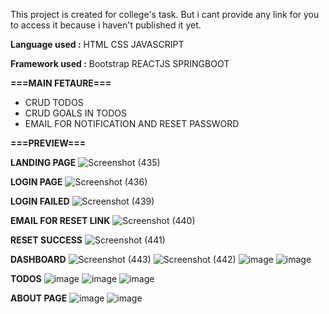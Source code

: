 This project is created for college's task. But i cant provide any link for you to access it because i haven't published it yet.

**Language used :**
HTML 
CSS 
JAVASCRIPT

**Framework used :**
Bootstrap
REACTJS
SPRINGBOOT

**===MAIN FETAURE===**
- CRUD TODOS
- CRUD GOALS IN TODOS
- EMAIL FOR NOTIFICATION AND RESET PASSWORD
  
**===PREVIEW===**

**LANDING PAGE**
![Screenshot (435)](https://github.com/ketutk/Todos-Website-App/assets/113130780/6810aa5d-046d-41a6-b842-7a744295bb3b)

**LOGIN PAGE**
![Screenshot (436)](https://github.com/ketutk/Todos-Website-App/assets/113130780/2b7a28ac-aa11-409f-88e7-a7d0136293b4)

**LOGIN FAILED**
![Screenshot (439)](https://github.com/ketutk/Todos-Website-App/assets/113130780/ce722cd2-0e7d-46ce-b6ed-848a4b3311ac)

**EMAIL FOR RESET LINK**
![Screenshot (440)](https://github.com/ketutk/Todos-Website-App/assets/113130780/41fe3bd6-a2e7-445c-9724-24d47c410ef7)

**RESET SUCCESS**
![Screenshot (441)](https://github.com/ketutk/Todos-Website-App/assets/113130780/1ad54b48-a982-4275-ade2-44aa0684ca4c)

**DASHBOARD**
![Screenshot (443)](https://github.com/ketutk/Todos-Website-App/assets/113130780/4f6b9bf8-ac83-48d1-be9b-cfe1358d13f1)
![Screenshot (442)](https://github.com/ketutk/Todos-Website-App/assets/113130780/1f9c0d55-7e7e-4b6b-aada-8c8b0917c6b9)
![image](https://github.com/ketutk/Todos-Website-App/assets/113130780/62c96155-a1ae-4ff9-81c0-0c3fa090a439)
![image](https://github.com/ketutk/Todos-Website-App/assets/113130780/2a231ca8-6fcf-46d8-99ae-593d9c3245a9)

**TODOS**
![image](https://github.com/ketutk/Todos-Website-App/assets/113130780/92a5a6d8-c877-418a-a692-38ff9b353074)
![image](https://github.com/ketutk/Todos-Website-App/assets/113130780/715ae197-a190-42d0-b55f-da6628216f30)
![image](https://github.com/ketutk/Todos-Website-App/assets/113130780/35d92a90-f53d-4cc7-bc6d-0c802d87d6e1)

**ABOUT PAGE**
![image](https://github.com/ketutk/Todos-Website-App/assets/113130780/8d55e678-b73e-422b-ac8e-1c6876d78838)
![image](https://github.com/ketutk/Todos-Website-App/assets/113130780/432f08e6-00ca-4c51-a05c-95b5c3b8790e)

